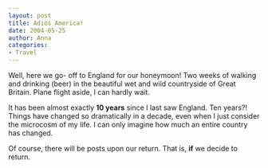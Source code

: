 ```yaml
---
layout: post
title: Adios America!
date: 2004-05-25
author: Anna
categories:
- Travel
---
```


<p>Well, here we go- off to England for our honeymoon! Two weeks of
walking and drinking (beer) in the beautiful wet and wild countryside
of Great Britain. Plane flight aside, I can hardly wait.</p>
<p>It has been almost exactly <b>10 years</b> since I last saw England.
Ten years?! Things have changed so dramatically in a decade, even when
I just consider the microcosm of my life. I can only imagine how much
an entire country has changed.</p>
<p>Of course, there will be posts upon our return. That is, <b>if</b>
we decide to return. </p>